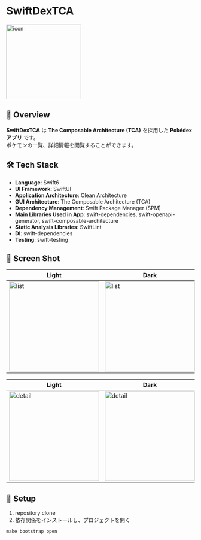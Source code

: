 # SwiftDexTCA

<img alt="icon" src="https://github.com/user-attachments/assets/bf539128-fa17-4d73-add9-146f6e39a057" width="200">

## 📝 Overview  

**SwiftDexTCA** は **The Composable Architecture (TCA)** を採用した **Pokédexアプリ** です。  
ポケモンの一覧、詳細情報を閲覧することができます。  

## 🛠️ Tech Stack  

- **Language**: Swift6  
- **UI Framework**: SwiftUI
- **Application Architecture**: Clean Architecture 
- **GUI Architecture**: The Composable Architecture (TCA)
- **Dependency Management**: Swift Package Manager (SPM)
- **Main Libraries Used in App**: swift-dependencies, swift-openapi-generator, swift-composable-architecture
- **Static Analysis Libraries**: SwiftLint
- **DI**: swift-dependencies
- **Testing**: swift-testing

## 📸 Screen Shot
| Light | Dark |
| ----- | ---- |
| <img alt="list" src="https://github.com/user-attachments/assets/f09b53ed-a32f-43ce-ad73-dd69a4796418" width="240"> | <img alt="list" src="https://github.com/user-attachments/assets/ae572b22-8e39-4536-8eb5-7067b868792c" width="240"> |

| Light | Dark |
| ----- | ---- |
| <img alt="detail" src="https://github.com/user-attachments/assets/0c7689be-27fb-4363-8709-bf85fcbf3d3c" width="240"> | <img alt="detail" src="https://github.com/user-attachments/assets/ae572b22-8e39-4536-8eb5-7067b868792c" width="240"> |  

## 🚀 Setup  
1. repository clone
2. 依存関係をインストールし、プロジェクトを開く
```
make bootstrap open
```
